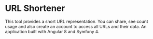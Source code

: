# URL Shortener
This tool provides a short URL representation. You can share, see count usage and also create an account to access all URLs and their data. An application built with Angular 8 and Symfony 4.